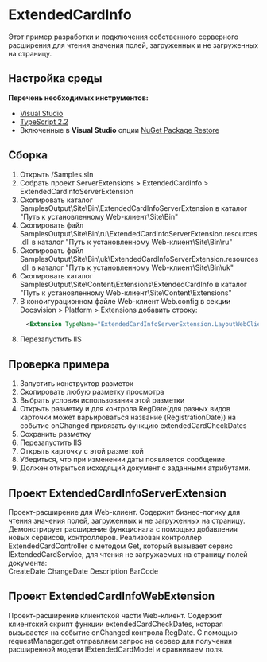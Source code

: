 # ExtendedCardInfo

Этот пример разработки и подключения собственного серверного расширения для чтения значения полей, загруженных и не загруженных на страницу.

## Настройка среды

**Перечень необходимых инструментов:** 
* [Visual Studio](https://www.visualstudio.com)
* [TypeScript 2.2](https://www.typescriptlang.org)
* Включенные в **Visual Studio** опции  [NuGet Package Restore](https://docs.microsoft.com/en-us/nuget/consume-packages/package-restore#enabling-and-disabling-package-restore)

## Сборка

1. Открыть /Samples.sln
2. Собрать проект ServerExtensions > ExtendedCardInfo > ExtendedCardInfoServerExtension
3. Скопировать каталог SamplesOutput\Site\Bin\ExtendedCardInfoServerExtension в каталог "Путь к установленному Web-клиент\Site\Bin"
4. Скопировать файл SamplesOutput\Site\Bin\ru\ExtendedCardInfoServerExtension.resources.dll в каталог "Путь к установленному Web-клиент\Site\Bin\ru"
5. Скопировать файл SamplesOutput\Site\Bin\uk\ExtendedCardInfoServerExtension.resources.dll в каталог "Путь к установленному Web-клиент\Site\Bin\uk"
6. Скопировать каталог SamplesOutput\Site\Content\Extensions\ExtendedCardInfo в каталог "Путь к установленному Web-клиент\Site\Content\Extensions"
7. В конфигурационном файле Web-клиент Web.config в секции Docsvision > Platform > Extensions добавить строку:
```xml
	 <Extension TypeName="ExtendedCardInfoServerExtension.LayoutWebClientExtension, ExtendedCardInfoServerExtension" Target="WebClient"/>
```
8. Перезапустить IIS

## Проверка примера

1. Запустить конструктор разметок
2. Скопировать любую разметку просмотра
3. Выбрать условия использования этой разметки
4. Открыть разметку и для контрола RegDate(для разных видов карточки может варьироваться название (RegistrationDate)) на событие onChanged 
привязать функцию extendedCardCheckDates 
5. Сохранить разметку
6. Перезапустить IIS
7. Открыть карточку с этой разметкой
8. Убедиться, что при изменении даты появляется сообщение.
9. Должен открыться исходящий документ с заданными атрибутами.

## Проект ExtendedCardInfoServerExtension

Проект-расширение для Web-клиент. Содержит бизнес-логику для чтения значения полей, загруженных и не загруженных на страницу.
Демонстрирует расширение функционала с помощью добавления новых сервисов, контроллеров.
Реализован контроллер ExtendedCardController с методом Get, который вызывает сервис IExtendedCardService,
 для чтения не загружаемых на страницу полей документа:  
	CreateDate 
    ChangeDate
    Description
    BarCode

## Проект ExtendedCardInfoWebExtension

Проект-расширение клиентской части Web-клиент. Содержит клиентский скрипт функции extendedCardCheckDates, которая вызывается на событие onChanged контрола RegDate.
С помощью requestManager.get отправляем запрос на сервер для получения расширенной модели IExtendedCardModel и сравниваем поля.

